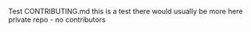 Test CONTRIBUTING.md
this is a test
there would usually be more here
private repo - no contributors
